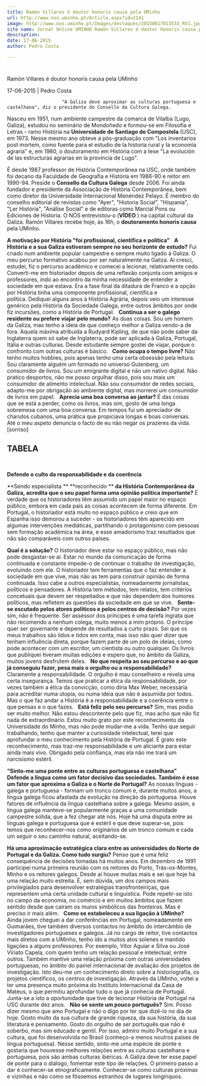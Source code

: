 ```yaml
---
title: Ramón Villares é doutor honoris causa pela UMinho
url: http://www.nos.uminho.pt/Article.aspx?id=2141
image: http://www.nos.uminho.pt/Images/destaques/20150617013533_RV1.jpg
site name: Jornal Online UMINHO Ramón Villares é doutor honoris causa pela UMinho
description: 
date: 17-06-2015
author: Pedro Costa

---
```


# 

Ramón Villares é doutor honoris causa pela UMinho

17-06-2015 | Pedro Costa

                        "A Galiza deve aproximar as culturas portuguesa e castelhana", diz o presidente do Consello da Cultura Galega.

Nasceu em 1951, num ambiente campestre da comarca de Vilalba (Lugo, Galiza), estudou no seminário de Mondoñedo e formou-se em Filosofia e Letras - ramo História na **Universidade de Santiago de Compostela**  (USC), em 1973. Nesse mesmo ano obteve a pós-graduação com "Los inventarios post mortem, como fuente para el estudio de la historia rural y la economía agraria" e, em 1980, o doutoramento em História com a tese "La evolución de las estructuras agrarias en la provincia de Lugo".

É desde 1987 professor de História Contemporânea na USC, onde também foi decano da Faculdade de Geografia e História em 1986-90 e reitor em 1990-94. Preside o **Consello da Cultura Galega**  desde 2006. Foi ainda fundador e presidente da Associação de História Contemporânea, bem como diretor da Universidade Internacional Menéndez Pelayo. É membro do conselho editorial de revistas como "Ayer", "Historia Social", "Hispania", "Ler História", "Análise Social" e de editoras como Marcial Pons ou Ediciones de Historia. O NÓS entrevistou-o (**VÍDEO** ) na capital cultural da Galiza. Ramón Villares recebe hoje, às 16h, o **doutoramento honoris causa**  pela UMinho.
 

**A motivação por História "foi profissional, científica e política”** 
 
**A História e a sua Galiza estiveram sempre no seu horizonte de estudo?** 
Fui criado num ambiente popular campestre e sempre muito ligado à Galiza. O meu percurso formativo acabou por ser naturalmente na Galiza. Aí cresci, estudei, fiz o percurso académico e comecei a lecionar, relativamente cedo. Converti-me em historiador depois de uma reflexão conjunta com amigos e professores, indo ao encontro da minha necessidade de entender a sociedade em que estava. Era a fase final da ditadura de Franco e a opção por História tinha uma componente profissional, científica e política. Dediquei alguns anos à História Agrária, depois veio um interesse genérico pela História da Sociedade Galega, entre outros âmbitos por onde fiz incursões, como a História de Portugal.
 
**Continua a ser o galego residente ou prefere viajar pelo mundo?** 
As duas coisas. Sou um homem da Galiza, mas tenho a ideia de que conheço melhor a Galiza vendo-a de fora. Aquela máxima atribuída a Rudyard Kipling, de que não pode saber da Inglaterra quem só sabe de Inglaterra, pode ser aplicada à Galiza, Portugal, Itália e outras culturas. Desde estudante sempre gostei de viajar, porque o confronto com outras culturas é básico.
 
**Como ocupa o tempo livre?** 
Não tenho muitos hobbies, pois apenas tenho uma certa obsessão pela leitura. Sou claramente alguém um formado no universo Gutenberg, um consumidor de livros. Sou um emigrante digital e não um nativo digital. Não pratico desportos, não me posso orgulhar disso, pois sou mais um consumidor de alimento intelectual. Não sou consumidor de redes sociais, adapto-me por obrigação ao ambiente digital, mas morrerei um consumidor de livros em papel.
 
**Aprecia uma boa conversa ao jantar?** 
É das coisas que se está a perder, como os livros, mas sim, gosto de uma longa sobremesa com uma boa conversa. Em tempos fui um apreciador de charutos cubanos, uma prática que propiciava longas e boas conversas. Até o meu aspeto denuncia o facto de eu não negar os prazeres da vida. [sorriso]

## TABELA

				 
**Defende o culto da responsabilidade e da coerência** 

**Sendo especialista ** **reconhecido ** **da História Contemporânea da Galiza, acredita que o seu papel forma uma opinião política importante?** 
				É verdade que os historiadores têm assumido um papel maior no espaço público, embora em cada país as coisas acontecem de forma diferente. Em Portugal, o historiador está muito no espaço público e creio que em Espanha isso demorou a suceder - os historiadores têm aparecido em algumas intervenções mediáticas, partilhando o protagonismo com pessoas sem formação académica na área, e esse amadorismo traz resultados que não são comparáveis com outros países.

**Qual é a solução?** 
				O historiador deve estar no espaço público, mas não pode desgastar-se aí. Estar no mundo da comunicação de forma continuada e constante impede-o de continuar o trabalho de investigação, evoluindo com ele. O historiador tem ferramentas que o faz entender a sociedade em que vive, mas não as tem para construir opinião de forma continuada. Isso cabe a outros especialistas, nomeadamente jornalistas, políticos e pensadores. A História tem métodos, tem relatos, tem critérios concetuais que devem ser respeitados e que não dependem dos humores políticos, mas refletem as questões da sociedade em que se vive.
				 
**Sente-se escutado pelos atores políticos e pelos centros de decisão?** 
				Por vezes sim, não é frequente. Ser assessor dos príncipes é uma tarefa ingrata que não recomendo a nenhum colega, muito menos a mim próprio. O príncipe quer ser governante e depende de resultados a curto prazo. Sei que os meus trabalhos são lidos e tidos em conta, mas isso não quer dizer que tenham influência direta, porque fazem parte de um polo de ideias, como pode acontecer com um escritor, um cientista ou outro qualquer. Os livros que publiquei tiveram muitas edições e espero que, no âmbito da Galiza, muitos jovens desfrutem deles.
				 
**No que respeita ao seu percurso e ao que já conseguiu fazer, pesa mais o orgulho ou a responsabilidade?** 
				Claramente a responsabilidade. O orgulho é mau conselheiro e revela uma certa insegurança. Temos que praticar a ética da responsabilidade, por vezes também a ética da convicção, como diria Max Weber, necessária para acreditar numa utopia, ou numa ideia que não é assumida por todos. Mas o que faz andar a História é a responsabilidade e a coerência entre o que pensas e o que fazes.
				 
**Está feliz pelo seu percurso?** 
				Sim, mas podia ser muito melhor. Não estou descontente pelo que fiz, mas acho que não fiz nada de extraordinário. Estou muito grato por este reconhecimento da Universidade do Minho, mas não pode mudar-me a vida. Tenho que seguir trabalhando, tenho que manter a curiosidade intelectual, terei que aprofundar o meu conhecimento pela História de Portugal. É grato este reconhecimento, mas traz-me responsabilidade e um aliciante para estar ainda mais vivo. Obrigado pela confiança, mas ela não me trará um narcisismo estéril.
				 

**“Sinto-me uma ponte entre as culturas portuguesa e castelhana”** 
 
**Defende a língua como um fator decisivo das sociedades. Também é esse um fator que aproxima a Galiza e o Norte de Portugal?** 
As nossas línguas - galega e portuguesa - formam um tronco comum e, durante muitos anos, a língua galega ficou afastada da evolução na direção da portuguesa. Houve fatores de influência da língua castelhana sobre a galega. Mesmo assim, a língua galega manteve-se popularmente graças a uma comunidade campestre sólida, que a fez chegar até nós. Hoje há uma disputa entre as línguas galega e portuguesa que é estéril e que deve superar-se, pois temos que reconhecer-nos como originários de um tronco comum e cada um seguir o seu caminho natural, aceitando-se.

**Há uma aproximação estratégica clara entre as universidades do Norte de Portugal e da Galiza. Como tudo surgiu?** 
Penso que é uma feliz consequência de decisões tomadas há muitos anos. Em dezembro de 1991 participei numa primeira reunião com os reitores do Porto, Trás-os-Montes, Minho e os reitores galegos. Desde aí houve muitas mais e sei que hoje há uma relação muito estreita. É, sem dúvida, um dos campos mais privilegiados para desenvolver estratégias transfronteiriças, que representem uma certa unidade cultural e linguística. Pode repetir-se isto no campo da economia, no comércio e em muitos âmbitos que fazem sentido desde que caíram os muros simbólicos das fronteiras. Mas é preciso ir mais além.
 
**Como se estabeleceu a sua ligação à UMinho?** 
Ainda jovem cheguei a dar conferências em Portugal, nomeadamente em Guimarães, tive também diversos contactos no âmbito do intercâmbio de investigadores portugueses e galegos. Já no cargo de reitor, tive contactos mais diretos com a UMinho, tenho ido a muitos atos solenes e mantido ligações a alguns professores. Por exemplo, Vítor Aguiar e Silva ou José Viriato Capela, com quem tenho um relação pessoal e intelectual, entre outros. Também mantive uma relação próxima com outras universidades portuguesas, no âmbito do painel internacional de avaliação dos projetos de investigação. Isto deu-me um conhecimento direto sobre a historiografia, os projetos científicos, os centros de investigação. Através da UMinho, voltei a ter uma presença muito próxima do Instituto Internacional da Casa de Mateus, o que permitiu aprofundar tudo o que já conhecia de Portugal. Junta-se a isto a oportunidade que tive de lecionar História de Portugal na USC durante dez anos.
 
**Não se sente um pouco português?** 
Sim. Posso dizer mesmo que amo Portugal e não o digo por ter que dizê-lo no dia de hoje. Gosto muito da sua cultura de grande riqueza, da sua história, da sua literatura e pensamento. Gosto do orgulho de ser português que não é soberbo, mas sim educado e gentil. Por isso, admiro muito Portugal e a sua cultura, que foi desenvolvida no Brasil (conheço-a menos noutros países de língua portuguesa). Nesse sentido, sinto-me uma espécie de ponte e gostaria que houvesse melhores relações entre as culturas castelhana e portuguesa, pois são ambas culturas ibéricas. A Galiza deve ter esse papel de ponte para o diálogo, fomentar este tipo de relações. O primeiro passo a dar é conhecer-se etnograficamente. Conhecer-se como culturas próximas e vizinhas e não como se fôssemos estranhos de lugares longínquos.

